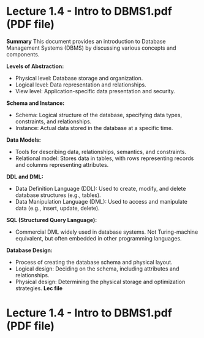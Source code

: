 # Lecture 1.4 - Intro to DBMS1.pdf (PDF file)
**Summary**
This document provides an introduction to Database Management Systems (DBMS) by discussing various concepts and components.

**Levels of Abstraction:**
- Physical level: Database storage and organization.
- Logical level: Data representation and relationships.
- View level: Application-specific data presentation and security.

**Schema and Instance:**
- Schema: Logical structure of the database, specifying data types, constraints, and relationships.
- Instance: Actual data stored in the database at a specific time.

**Data Models:**
- Tools for describing data, relationships, semantics, and constraints.
- Relational model: Stores data in tables, with rows representing records and columns representing attributes.

**DDL and DML:**
- Data Definition Language (DDL): Used to create, modify, and delete database structures (e.g., tables).
- Data Manipulation Language (DML): Used to access and manipulate data (e.g., insert, update, delete).

**SQL (Structured Query Language):**
- Commercial DML widely used in database systems. Not Turing-machine equivalent, but often embedded in other programming languages.

**Database Design:**
- Process of creating the database schema and physical layout.
- Logical design: Deciding on the schema, including attributes and relationships.
- Physical design: Determining the physical storage and optimization strategies.
**Lec file**
# Lecture 1.4 - Intro to DBMS1.pdf (PDF file)
